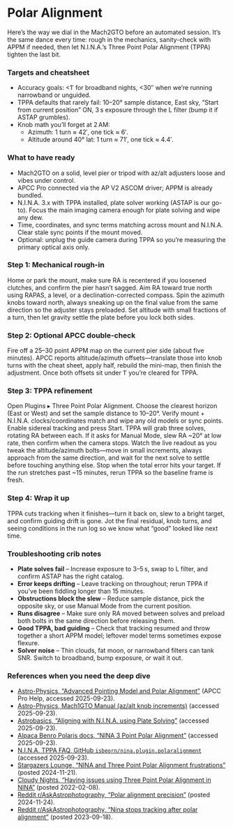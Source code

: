 # Polar Alignment

Here’s the way we dial in the Mach2GTO before an automated session. It’s the same dance every time: rough in the mechanics, sanity-check with APPM if needed, then let N.I.N.A.’s Three Point Polar Alignment (TPPA) tighten the last bit.

### Targets and cheatsheet
- Accuracy goals: <1′ for broadband nights, <30″ when we’re running narrowband or unguided.
- TPPA defaults that rarely fail: 10–20° sample distance, East sky, “Start from current position” ON, 3 s exposure through the L filter (bump it if ASTAP grumbles).
- Knob math you’ll forget at 2 AM:
  - Azimuth: 1 turn ≈ 42′, one tick ≈ 6′.
  - Altitude around 40° lat: 1 turn ≈ 71′, one tick ≈ 4.4′.

### What to have ready
- Mach2GTO on a solid, level pier or tripod with az/alt adjusters loose and vibes under control.
- APCC Pro connected via the AP V2 ASCOM driver; APPM is already bundled.
- N.I.N.A. 3.x with TPPA installed, plate solver working (ASTAP is our go-to). Focus the main imaging camera enough for plate solving and wipe any dew.
- Time, coordinates, and sync terms matching across mount and N.I.N.A. Clear stale sync points if the mount moved.
- Optional: unplug the guide camera during TPPA so you’re measuring the primary optical axis only.

### Step 1: Mechanical rough-in
Home or park the mount, make sure RA is recentered if you loosened clutches, and confirm the pier hasn’t sagged. Aim RA toward true north using RAPAS, a level, or a declination-corrected compass. Spin the azimuth knobs toward north, always sneaking up on the final value from the same direction so the adjuster stays preloaded. Set altitude with small fractions of a turn, then let gravity settle the plate before you lock both sides.

### Step 2: Optional APCC double-check
Fire off a 25–30 point APPM map on the current pier side (about five minutes). APCC reports altitude/azimuth offsets—translate those into knob turns with the cheat sheet, apply half, rebuild the mini-map, then finish the adjustment. Once both offsets sit under 1′ you’re cleared for TPPA.

### Step 3: TPPA refinement
Open Plugins ▸ Three Point Polar Alignment. Choose the clearest horizon (East or West) and set the sample distance to 10–20°. Verify mount + N.I.N.A. clocks/coordinates match and wipe any old models or sync points. Enable sidereal tracking and press Start. TPPA will grab three solves, rotating RA between each. If it asks for Manual Mode, slew RA ~20° at low rate, then confirm when the camera stops. Watch the live readout as you tweak the altitude/azimuth bolts—move in small increments, always approach from the same direction, and wait for the next solve to settle before touching anything else. Stop when the total error hits your target. If the run stretches past ~15 minutes, rerun TPPA so the baseline frame is fresh.

### Step 4: Wrap it up
TPPA cuts tracking when it finishes—turn it back on, slew to a bright target, and confirm guiding drift is gone. Jot the final residual, knob turns, and seeing conditions in the run log so we know what “good” looked like next time.

### Troubleshooting crib notes
- **Plate solves fail** – Increase exposure to 3–5 s, swap to L filter, and confirm ASTAP has the right catalog.
- **Error keeps drifting** – Leave tracking on throughout; rerun TPPA if you’ve been fiddling longer than 15 minutes.
- **Obstructions block the slew** – Reduce sample distance, pick the opposite sky, or use Manual Mode from the current position.
- **Runs disagree** – Make sure only RA moved between solves and preload both bolts in the same direction before releasing them.
- **Good TPPA, bad guiding** – Check that tracking resumed and throw together a short APPM model; leftover model terms sometimes expose flexure.
- **Solver noise** – Thin clouds, fat moon, or narrowband filters can tank SNR. Switch to broadband, bump exposure, or wait it out.

### References when you need the deep dive
- [Astro-Physics, “Advanced Pointing Model and Polar Alignment”](https://www.astro-physics.com/apcc) (APCC Pro Help, accessed 2025-09-23).
- [Astro-Physics, Mach1GTO Manual (az/alt knob increments)](https://www.astro-physics.com/products/mounts/mach1gto) (accessed 2025-09-23).
- [Astrobasics, “Aligning with N.I.N.A. using Plate Solving”](https://astrobasics.org/) (accessed 2025-09-23).
- [Alpaca Benro Polaris docs, “NINA 3 Point Polar Alignment”](https://alpaca.systems/) (accessed 2025-09-23).
- [N.I.N.A. TPPA FAQ, GitHub `isbeorn/nina.plugin.polaralignment`](https://github.com/isbeorn/NINA.Plugin.PolarAlignment) (accessed 2025-09-23).
- [Stargazers Lounge, “NINA and Three Point Polar Alignment frustrations”](https://stargazerslounge.com/) (posted 2024-11-21).
- [Cloudy Nights, “Having issues using Three Point Polar Alignment in NINA”](https://www.cloudynights.com/) (posted 2022-02-08).
- [Reddit r/AskAstrophotography, “Polar alignment precision”](https://www.reddit.com/r/AskAstrophotography/) (posted 2024-11-24).
- [Reddit r/AskAstrophotography, “Nina stops tracking after polar alignment”](https://www.reddit.com/r/AskAstrophotography/) (posted 2023-09-18).
